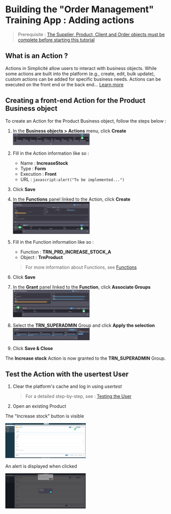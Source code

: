 # Building the "Order Management" Training App : Adding actions

> Prerequisite : [The Supplier, Product, Client and Order objects must be complete before starting this tutorial](/lesson/tutorial/expanding/addobjects)

## What is an Action ?

Actions in Simplicité allow users to interact with business objects. While some actions are built into the platform (e.g., create, edit, bulk update), custom actions can be added for specific business needs. Actions can be executed on the front end or the back end... [Learn more](/lesson/platform/businessobjects/actions)

## Creating a front-end Action for the Product Business object

To create an Action for the Product Business object, follow the steps below :
1. In the **Business objects > Actions** menu, click **Create**  
    <img src="create-action.png" alt="create" width="50%"/>
    
2. Fill in the Action information like so :
    - Name : **IncreaseStock**
    - Type : **Form**
    - Execution : **Front**
    - URL : `javascript:alert("To be implemented...")`
3. Click **Save**
4. In the **Functions** panel linked to the Action, click **Create**  
    <img src="create-function.png" alt="create" width="50%"/>
5. Fill in the Function information like so :
    - Function : **TRN_PRD_INCREASE_STOCK_A**
    - Object : **TrnProduct**  
    > For more information about Functions, see [Functions](/lesson/platform/usersrights/functions)
6. Click **Save**
7. In the **Grant** panel linked to the **Function**, click **Associate Groups**  
    <img src="create-grant.png" alt="create" width="50%"/>
8. Select the **TRN_SUPERADMIN** Group and click **Apply the selection**  
    <img src="select-group.png" alt="select-group" width="50%"/>
9. Click **Save & Close**

<div class="success">
    The <b>Increase stock</b> Action is now granted to the <b>TRN_SUPERADMIN</b> Group.
</div>


## Test the Action with the usertest User


1. Clear the platform's cache and log in using *usertest*
    > For a detailed step-by-step, see : [Testing the User](/lesson/tutorial/getting-started/user#activating-and-testing-the-user)

2. Open an existing Product

<div class="success">
    <p>The "Increase stock" button is visible</p>
    <img src="success-btn.png" alt="success" width="50%"/>
    <p>An alert is displayed when clicked</p>
    <img src="success-action.png" alt="success" width="50%"/>
</div>